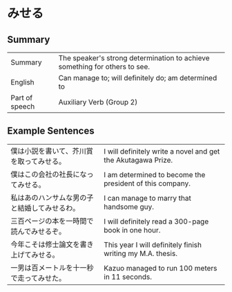 # みせる

## Summary

<table><tr>   <td>Summary</td>   <td>The speaker's strong determination to achieve something for others to see.</td></tr><tr>   <td>English</td>   <td>Can manage to; will definitely do; am determined to</td></tr><tr>   <td>Part of speech</td>   <td>Auxiliary Verb (Group 2)</td></tr></table>

## Example Sentences

<table><tr>   <td>僕は小説を書いて、芥川賞を取ってみせる。</td>   <td>I will definitely write a novel and get the Akutagawa Prize.</td></tr><tr>   <td>僕はこの会社の社長になってみせる。</td>   <td>I am determined to become the president of this company.</td></tr><tr>   <td>私はあのハンサムな男の子と結婚してみせるわ。</td>   <td>I can manage to marry that handsome guy.</td></tr><tr>   <td>三百ページの本を一時間で読んでみせるぞ。</td>   <td>I will definitely read a 300-page book in one hour.</td></tr><tr>   <td>今年こそは修士論文を書き上げてみせる。</td>   <td>This year I will definitely finish writing my M.A. thesis.</td></tr><tr>   <td>一男は百メートルを十一秒で走ってみせた。</td>   <td>Kazuo managed to run 100 meters in 11 seconds.</td></tr></table>

